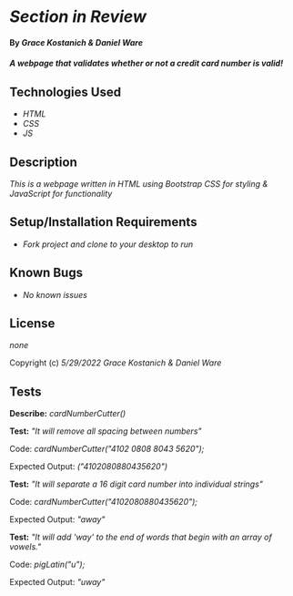 # _Section in Review_

#### By _**Grace Kostanich** & **Daniel Ware**_

#### _A webpage that validates whether or not a credit card number is valid!_

## Technologies Used

* _HTML_
* _CSS_
* _JS_

## Description

_This is a webpage written in HTML using Bootstrap CSS for styling & JavaScript for functionality_

## Setup/Installation Requirements

* _Fork project and clone to your desktop to run_

## Known Bugs

* _No known issues_

## License

_none_

Copyright (c) _5/29/2022_ _Grace Kostanich & Daniel Ware_

## Tests


**Describe:** _cardNumberCutter()_

**Test:** _"It will remove all spacing between numbers"_

Code: _cardNumberCutter("4102 0808 8043 5620");_

Expected Output: _("4102080880435620")_


**Test:** _"It will separate a 16 digit card number into individual strings"_

Code: _cardNumberCutter("4102080880435620");_

Expected Output: _"away"_


**Test:** _"It will add 'way' to the end of words that begin with an array of vowels."_

Code: _pigLatin("u");_

Expected Output: _"uway"_


